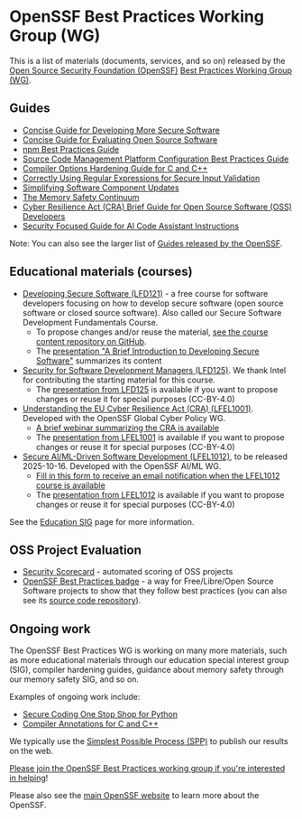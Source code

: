 # OpenSSF Best Practices Working Group (WG)

This is a list of materials (documents, services, and so on) released by the
[Open Source Security Foundation (OpenSSF)](https://openssf.org)
[Best Practices Working Group (WG)](https://github.com/ossf/wg-best-practices-os-developers).

## Guides

* [Concise Guide for Developing More Secure Software](https://best.openssf.org/Concise-Guide-for-Developing-More-Secure-Software)
* [Concise Guide for Evaluating Open Source Software](https://best.openssf.org/Concise-Guide-for-Evaluating-Open-Source-Software)
* [npm Best Practices Guide](https://github.com/ossf/package-manager-best-practices/blob/main/published/npm.md)
* [Source Code Management Platform Configuration Best Practices Guide](https://best.openssf.org/SCM-BestPractices/)
* [Compiler Options Hardening Guide for C and C++](https://best.openssf.org/Compiler-Hardening-Guides/Compiler-Options-Hardening-Guide-for-C-and-C++)
* [Correctly Using Regular Expressions for Secure Input Validation](https://best.openssf.org/Correctly-Using-Regular-Expressions)
* [Simplifying Software Component Updates](https://best.openssf.org/Simplifying-Software-Component-Updates)
* [The Memory Safety Continuum](https://memorysafety.openssf.org/memory-safety-continuum)
* [Cyber Resilience Act (CRA) Brief Guide for Open Source Software (OSS) Developers](https://best.openssf.org/CRA-Brief-Guide-for-OSS-Developers)
* [Security Focused Guide for AI Code Assistant Instructions](https://best.openssf.org/Security-Focused-Guide-for-AI-Code-Assistant-Instructions)

Note: You can also see the larger list of
[Guides released by the OpenSSF](https://openssf.org/resources/guides/).

## Educational materials (courses)

* [Developing Secure Software (LFD121)](https://openssf.org/training/courses/) - a free course for software developers focusing on how to develop secure software (open source software or closed source software). Also called our Secure Software Development Fundamentals Course.
   - To propose changes and/or reuse the material, [see the course content repository on GitHub](https://github.com/ossf/secure-sw-dev-fundamentals).
   - The [presentation "A Brief Introduction to Developing Secure Software"](https://docs.google.com/presentation/d/12b7Wm6KRp9kd1oV3QVrJpiCWVDexxF8doYZOFOfLy2Y/edit) summarizes its content
* [Security for Software Development Managers (LFD125)](https://training.linuxfoundation.org/training/security-for-software-development-managers-lfd125). We thank Intel for contributing the starting material for this course.
   - The [presentation from LFD125](https://docs.google.com/presentation/d/19lolYrumwUa7qHV65OW0IJ-oTpLV0l2KqEVGzjf0FSI/edit) is available if you want to propose changes or reuse it for special purposes (CC-BY-4.0)
* [Understanding the EU Cyber Resilience Act (CRA) (LFEL1001)](https://training.linuxfoundation.org/express-learning/understanding-the-eu-cyber-resilience-act-cra-lfel1001). Developed with the OpenSSF Global Cyber Policy WG.
   - [A brief webinar summarizing the CRA is available](https://openchainproject.org/news/2025/09/16/webinar-cra)
   - The [presentation from LFEL1001](https://docs.google.com/presentation/d/1j3OlNz2k5rk9KRD8ZZz8xvsM_hyxqOioK4UUkJTWee8/edit) is available if you want to propose changes or reuse it for special purposes (CC-BY-4.0)
* [Secure AI/ML-Driven Software Development (LFEL1012)](https://training.linuxfoundation.org/express-learning/secure-ai-ml-driven-software-development-lfel1012), to be released 2025-10-16. Developed with the OpenSSF AI/ML WG.
   - [Fill in this form to receive an email notification when the LFEL1012 course is available](https://docs.google.com/forms/d/e/1FAIpQLSfWW8M6PwOM62VHgc-YyogzT-eK_scJVk21BtezFUnJmMx6DQ/viewform)
   - The [presentation from LFEL1012](https://docs.google.com/presentation/d/1SONjRe6mdtqNuUqVE9s5kLC6tUwtuw-XTAG23MjXIFI/edit) is available if you want to propose changes or reuse it for special purposes (CC-BY-4.0)

See the [Education SIG](https://github.com/ossf/education/) page for more information.

## OSS Project Evaluation

* [Security Scorecard](https://github.com/ossf/scorecard) - automated scoring of OSS projects
* [OpenSSF Best Practices badge](https://www.bestpractices.dev/) - a way for Free/Libre/Open Source Software projects to show that they follow best practices (you can also see its [source code repository](https://github.com/coreinfrastructure/best-practices-badge)).

## Ongoing work

The OpenSSF Best Practices WG is working on many more materials, such as
more educational materials through our education special interest group (SIG),
compiler hardening guides,
guidance about memory safety through our memory safety SIG, and so on.

Examples of ongoing work include:

* [Secure Coding One Stop Shop for Python](Secure-Coding-Guide-for-Python/readme.md)
* [Compiler Annotations for C and C++](Compiler-Hardening-Guides/Compiler-Annotations-for-C-and-C++.md)

We typically use the [Simplest Possible Process (SPP)](https://best.openssf.org/spp/Simplest-Possible-Process) to publish our results on the web.

[Please join the OpenSSF Best Practices working group if you're interested in helping](https://github.com/ossf/wg-best-practices-os-developers)!

Please also see the
[main OpenSSF website](https://openssf.org)
to learn more about the OpenSSF.
